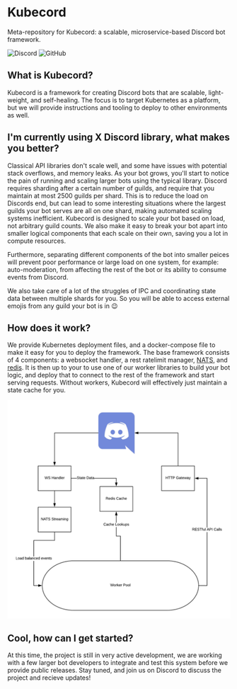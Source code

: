 # Kubecord
Meta-repository for Kubecord: a scalable, microservice-based Discord bot framework.

![Discord](https://img.shields.io/discord/546429690198622219.svg)
![GitHub](https://img.shields.io/github/license/kubecord/Kubecord.svg)

## What is Kubecord?
Kubecord is a framework for creating Discord bots that are scalable, light-weight, and self-healing.  The focus is to target Kubernetes as a platform, but we will provide instructions and tooling to deploy to other environments as well.

## I'm currently using X Discord library, what makes you better?
Classical API libraries don't scale well, and some have issues with potential stack overflows, and memory leaks.  As your bot grows, you'll start to notice the pain of running and scaling larger bots using the typical library.  Discord requires sharding after a certain number of guilds, and require that you maintain at most 2500 guilds per shard.  This is to reduce the load on Discords end, but can lead to some interesting situations where the largest guilds your bot serves are all on one shard, making automated scaling systems inefficient.  Kubecord is designed to scale your bot based on load, not arbitrary guild counts.  We also make it easy to break your bot apart into smaller logical components that each scale on their own, saving you a lot in compute resources.

Furthermore, separating different components of the bot into smaller peices will prevent poor performance or large load on one system, for example: auto-moderation, from affecting the rest of the bot or its ability to consume events from Discord.

We also take care of a lot of the struggles of IPC and coordinating state data between multiple shards for you.  So you will be able to access external emojis from any guild your bot is in 😉

## How does it work?
We provide Kubernetes deployment files, and a docker-compose file to make it easy for you to deploy the framework.  The base framework consists of 4 components: a websocket handler, a rest ratelimit manager, [NATS](https://nats.io), and [redis](https://redis.io).  It is then up to your to use one of our worker libraries to build your bot logic, and deploy that to connect to the rest of the framework and start serving requests.  Without workers, Kubecord will effectively just maintain a state cache for you.

![Kubecord diagram](/images/kubecord-diagram.png)

## Cool, how can I get started?
At this time, the project is still in very active development, we are working with a few larger bot developers to integrate and test this system before we provide public releases. Stay tuned, and join us on Discord to discuss the project and recieve updates!
